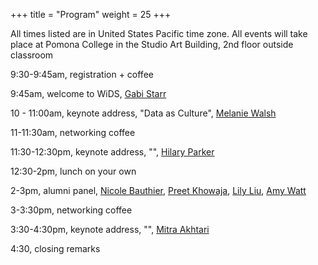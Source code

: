 +++
title = "Program"
weight = 25
+++

All times listed are in United States Pacific time zone. All events will take place at Pomona College in the Studio Art Building, 2nd floor outside classroom


9:30-9:45am, registration + coffee 

9:45am, welcome to WiDS, [Gabi Starr](https://www.pomona.edu/administration/president)

10 - 11:00am, keynote address, "Data as Culture", [Melanie Walsh](melaniewalsh.org)

11-11:30am, networking coffee

11:30-12:30pm, keynote address, "", [Hilary Parker](https://hilaryparker.com/)

12:30-2pm, lunch on your own

2-3pm, alumni panel, [Nicole Bauthier](https://www.linkedin.com/in/nicole-bauthier-586b9335/), [Preet Khowaja](https://www.linkedin.com/in/preet-khowaja/), [Lily Liu](https://www.linkedin.com/in/xuanchiliu/), [Amy Watt](https://www.linkedin.com/in/amywatt97/)	

3-3:30pm, networking coffee		

3:30-4:30pm, keynote address, "", [Mitra Akhtari](https://scholar.harvard.edu/makhtari)

4:30, closing remarks
